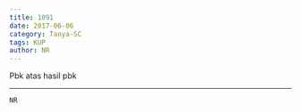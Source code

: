 ```yaml
---
title: 1091
date: 2017-06-06
category: Tanya-SC
tags: KUP
author: NR
---
```


Pbk atas hasil pbk

---



`NR`
